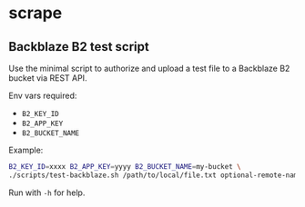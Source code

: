 # scrape

## Backblaze B2 test script

Use the minimal script to authorize and upload a test file to a Backblaze B2 bucket via REST API.

Env vars required:
- `B2_KEY_ID`
- `B2_APP_KEY`
- `B2_BUCKET_NAME`

Example:
```bash
B2_KEY_ID=xxxx B2_APP_KEY=yyyy B2_BUCKET_NAME=my-bucket \
./scripts/test-backblaze.sh /path/to/local/file.txt optional-remote-name.txt
```

Run with `-h` for help.